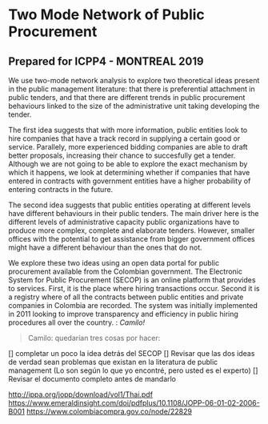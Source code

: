 
Two Mode Network of Public Procurement
======================================

## Prepared for ICPP4 - MONTREAL 2019

We use two-mode network analysis to explore two theoretical ideas present in the public management literature: that there is preferential attachment in public tenders, and that there are different trends in public procurement behaviours linked to the size of the administrative unit taking developing the tender. 

The first idea suggests that with more information, public entities look to hire companies that have a track record in supplying a certain good or service. Parallely, more experienced bidding companies are able to draft better proposals, increasing their chance to succesfully get a tender. Although we are not going to be able to explore the exact mechanism by which it happens, we look at determining whether if companies that have entered in contracts with government entities have a higher probability of entering contracts in the future. 

The second idea suggests that public entities operating at different levels have different behaviours in their public tenders. The main driver here is the different levels of administrative capacity public organizations have to produce more complex, complete and elaborate tenders. However, smaller offices with the potential to get assistance from bigger government offices might have a different behaviour than the ones that do not. 

We explore these two ideas using an open data portal for public procurement available from the Colombian government. The Electronic System for Public Procurement (SECOP) is an online platform that provides to services. First, it is the place where hiring transactions occur. Second it is a registry where of all the contracts between public entities and private companies in Colombia are recorded. The system was initially  implemented in 2011 looking to improve transparency and efficiency in public hiring procedures all over the country.  : *Camilo!*

> Camilo: quedarían tres cosas por hacer:

[] completar un poco la idea detrás del SECOP
[] Revisar que las dos ideas de verdad sean problemas que existan en la literatura de public management (Lo son según lo que yo encontré, pero usted es el experto)
[] Revisar el documento completo antes de mandarlo


http://ippa.org/jopp/download/vol1/Thai.pdf
https://www.emeraldinsight.com/doi/pdfplus/10.1108/JOPP-06-01-02-2006-B001
https://www.colombiacompra.gov.co/node/22829

